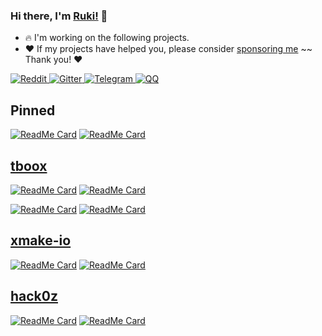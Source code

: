 ### Hi there, I'm [Ruki!](https://tboox.org) 👋

- 🔥 I'm working on the following projects. 
- ❤️ If my projects have helped you, please consider [sponsoring me](https://xmake.io/#/about/sponsor)  ~~ Thank you! ❤️

<a href="https://www.reddit.com/r/tboox/">
  <img src="https://img.shields.io/badge/chat-on%20reddit-ff3f34.svg?style=flat-square" alt="Reddit" />
</a>
<a href="https://gitter.im/tboox/tboox?utm_source=badge&utm_medium=badge&utm_campaign=pr-badge&utm_content=badge">
  <img src="https://img.shields.io/gitter/room/tboox/tboox.svg?style=flat-square&colorB=96c312" alt="Gitter" />
</a>
<a href="https://t.me/tbooxorg">
  <img src="https://img.shields.io/badge/chat-on%20telegram-blue.svg?style=flat-square" alt="Telegram" />
</a>
<a href="https://jq.qq.com/?_wv=1027&k=5hpwWFv">
  <img src="https://img.shields.io/badge/chat-on%20QQ-ff69b4.svg?style=flat-square" alt="QQ" />
</a>

<br />

## Pinned

[![ReadMe Card](https://github-readme-stats.vercel.app/api/pin/?username=tboox&repo=tbox)](https://github.com/tboox/tbox)
[![ReadMe Card](https://github-readme-stats.vercel.app/api/pin/?username=xmake-io&repo=xmake)](https://github.com/xmake-io/xmake)


## [tboox](https://github.com/tboox)

[![ReadMe Card](https://github-readme-stats.vercel.app/api/pin/?username=tboox&repo=ltui)](https://github.com/tboox/ltui)
[![ReadMe Card](https://github-readme-stats.vercel.app/api/pin/?username=tboox&repo=vm86)](https://github.com/tboox/vm86)

[![ReadMe Card](https://github-readme-stats.vercel.app/api/pin/?username=tboox&repo=gbox)](https://github.com/tboox/gbox)
[![ReadMe Card](https://github-readme-stats.vercel.app/api/pin/?username=tboox&repo=dexbox)](https://github.com/tboox/dexbox)

## [xmake-io](https://github.com/xmake-io)

[![ReadMe Card](https://github-readme-stats.vercel.app/api/pin/?username=xmake-io&repo=xmake-vscode)](https://github.com/xmake-io/xmake-vscode)
[![ReadMe Card](https://github-readme-stats.vercel.app/api/pin/?username=xmake-io&repo=xmake-repo)](https://github.com/xmake-io/xmake-repo)

## [hack0z](https://github.com/hack0z)

[![ReadMe Card](https://github-readme-stats.vercel.app/api/pin/?username=hack0z&repo=luject)](https://github.com/hack0z/luject)
[![ReadMe Card](https://github-readme-stats.vercel.app/api/pin/?username=hack0z&repo=byOpen)](https://github.com/hack0z/byOpen)
